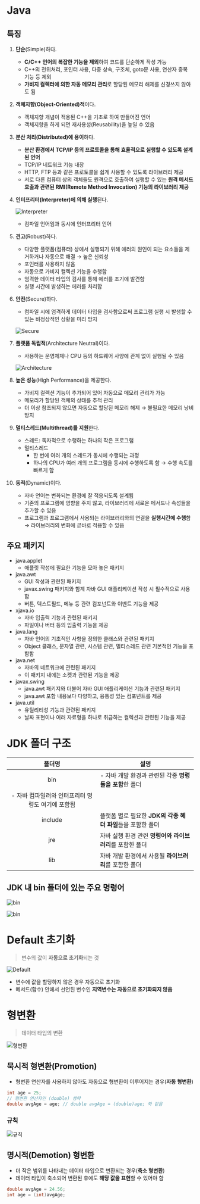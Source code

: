 # Java
## 특징

1. **단순**(Simple)하다.
    - **C/C++ 언어의 복잡한 기능을 제외**하여 코드를 단순하게 작성 가능
    - C++의 전위처리, 포인터 사용, 다중 상속, 구조체, goto문 사용, 연산자 중복 기능 등 제외
    - **가비지 컬렉터에 의한 자동 메모리 관리**로 할당된 메모리 해제를 신경쓰지 않아도 됨
2. **객체지향(Object-Oriented)적**이다.
    - 객체지향 개념이 적용된 C++을 기초로 하여 만들어진 언어
    - 객체지향을 하게 되면 재사용성(Reusability)을 높일 수 있음
3. **분산 처리(Distributed)에 용이**하다.
    - **분산 환경에서 TCP/IP 등의 프로토콜을 통해 효율적으로 실행할 수 있도록 설계된 언어**
    - TCP/IP 네트워크 기능 내장
    - HTTP, FTP 등과 같은 프로토콜을 쉽게 사용할 수 있도록 라이브러리 제공
    - 서로 다른 컴퓨터 상의 객체들도 원격으로 호출하여 실행할 수 있는 **원격 메서드 호출과 관련된 RMI(Remote Method Invocation) 기능의 라이브러리 제공**
4. **인터프리터(Interpreter)에 의해 실행**된다.

    ![Interpreter](./images/Interpreter.png)

    - 컴파일 언어임과 동시에 인터프리터 언어
5. **견고**(Robust)하다.
    - 다양한 플랫폼(컴퓨터) 상에서 실행되기 위해 에러의 원인이 되는 요소들을 제거하거나 자동으로 해결 → 높은 신뢰성
    - 포인터를 사용하지 않음
    - 자동으로 가비지 컬렉션 기능을 수행함
    - 엄격한 데이터 타입의 검사를 통해 에러를 조기에 발견함
    - 실행 시간에 발생하는 에러를 처리함
6. **안전**(Secure)하다.
    - 컴파일 시에 엄격하게 데이터 타입을 검사함으로써 프로그램 실행 시 발생할 수 있는 비정상적인 상황을 미리 방지

    ![Secure](./images/Secure.png)

7. **플랫폼 독립적**(Architecture Neutral)이다.
    - 사용하는 운영체제나 CPU 등의 하드웨어 사양에 관계 없이 실행될 수 있음

    ![Architecture](./images/Architecture.png)

8. **높은 성능**(High Performance)을 제공한다.
    - 가비지 컬렉션 기능이 추가되어 있어 자동으로 메모리 관리가 가능
    - 메모리가 할당된 객체의 상태를 추적 관리
    - 더 이상 참조되지 않으면 자동으로 할당된 메모리 해제 → 불필요한 메모리 낭비 방지
9. **멀티스레드(Multithread)를 지원**한다.
    - 스레드: 독자적으로 수행하는 하나의 작은 프로그램
    - 멀티스레드
        - 한 번에 여러 개의 스레드가 동시에 수행되는 과정
        - 하나의 CPU가 여러 개의 프로그램을 동시에 수행하도록 함 → 수행 속도를 빠르게 함
10. **동적**(Dynamic)이다.
    - 자바 언어는 변화되는 환경에 잘 적응되도록 설계됨
    - 기존의 프로그램에 영향을 주지 않고, 라이브러리에 새로운 메서드나 속성들을 추가할 수 있음
    - 프로그램과 프로그램에서 사용되는 라이브러리와의 연결을 **실행시간에 수행**함 → 라이브러리의 변화에 곧바로 적용할 수 있음

## 주요 패키지

- java.applet
    - 애플릿 작성에 필요한 기능을 모아 놓은 패키지
- java.awt
    - GUI 작성과 관련된 패키지
    - javax.swing 패키지와 함계 자바 GUI 애플리케이션 작성 시 필수적으로 사용함
    - 버튼, 텍스트필드, 메뉴 등 관련 컴포넌트와 이벤트 기능을 제공
- xjava.io
    - 자바 입출력 기능과 관련된 패키지
    - 파일이나 버터 등의 입출력 기능을 제공
- java.lang
    - 자바 언어의 기초적인 사항을 정의한 클래스와 관련된 패키지
    - Object 클래스, 문자열 관련, 시스템 관련, 멀티스레드 관련 기본적인 기능을 포함함
- java.net
    - 자바의 네트워크에 관련된 패키지
    - 이 패키지 내에는 소켓과 관련된 기능을 제공
- javax.swing
    - java.awt 패키지와 더불어 자바 GUI 애플리케이션 기능과 관련된 패키지
    - java.awt 포함 내용보다 다양하고, 융통성 있는 컴포넌트를 제공
- java.util
    - 유틸리티성 기능과 관련된 패키지
    - 날짜 표현이나 여러 자료형을 하나로 취급하는 컬렉션과 관련된 기능을 제공

# JDK 폴더 구조

|폴더명|설명|
|:-:|-|
|bin|- 자바 개발 환경과 관련된 각종 **명령들을 포함**한 폴더  
- 자바 컴파일러와 인터프리터 명령도 여기에 포함됨|
|include|플랫폼 별로 필요한 **JDK의 각종 헤더 파일**들을 포함한 폴더|
|jre|자바 실행 환경 관련 **명령어와 라이브러리**를 포함한 폴더|
|lib|자바 개발 환경에서 사용될 **라이브러리**를 포함한 폴더|

## JDK 내 bin 폴더에 있는 주요 명령어

![bin](./images/bin1.png)

![bin](./images/bin2.png)

# Default 초기화

> 변수의 값이 **자동으로 초기화**되는 것

![Default](./images/Default.png)

- 변수에 값을 할당하지 않은 경우 자동으로 초기화
- 메서드(함수) 안에서 선언된 변수인 **지역변수는 자동으로 초기화되지 않음**

# 형변환

> 데이터 타입의 변환

![형변환](./images/형변환.png)

## 묵시적 형변환(Promotion)

- 형변환 연산자를 사용하지 않아도 자동으로 형변환이 이루어지는 경우(**자동 형변환**)

```java
int age = 25;
// 형변환 연산자인 (double) 생략
double avgAge = age; // double avgAge = (double)age; 와 같음
```

### 규칙

![규칙](./images/규칙.png)

## 명시적(Demotion) 형변환

- 더 작은 범위를 나타내는 데이터 타입으로 변환되는 경우(**축소 형변환**)
- 데이터 타입이 축소되어 변환된 후에도 **해당 값을 표현**할 수 있어야 함

```java
double avgAge = 24.56;
int age = (int)avgAge;
```
